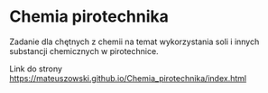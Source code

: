 # Chemia pirotechnika

Zadanie dla chętnych z chemii na temat wykorzystania soli i innych substancji chemicznych w pirotechnice.

Link do strony https://mateuszowski.github.io/Chemia_pirotechnika/index.html
